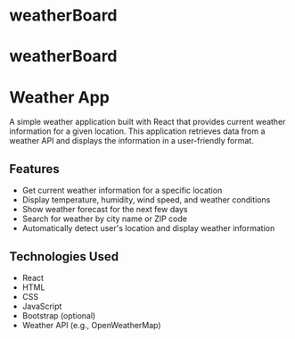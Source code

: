# weatherBoard
# weatherBoard
# Weather App

A simple weather application built with React that provides current weather information for a given location. This application retrieves data from a weather API and displays the information in a user-friendly format.

## Features

- Get current weather information for a specific location
- Display temperature, humidity, wind speed, and weather conditions
- Show weather forecast for the next few days
- Search for weather by city name or ZIP code
- Automatically detect user's location and display weather information

## Technologies Used

- React
- HTML
- CSS
- JavaScript
- Bootstrap (optional)
- Weather API (e.g., OpenWeatherMap)

